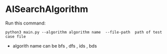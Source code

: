# AISearchAlgorithm

Run this command:
```
python3 main.py --algorithm algorithm name  --file-path  path of test case file
```
- algorith name can be bfs , dfs , ids , bds
